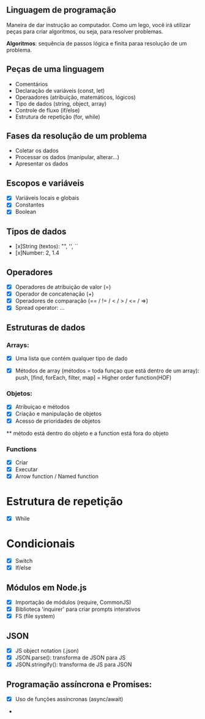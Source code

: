 ## Linguagem de programação

Maneira de dar instrução ao computador.
Como um lego, você irá utilizar peças para criar algoritmos, ou seja, para resolver problemas.

**Algoritmos**: sequência de passos lógica e finita paraa resolução de um problema.

## Peças de uma linguagem

- Comentários
- Declaração de variáveis (const, let)
- Operaadores (atribuição, matemáticos, lógicos)
- Tipo de dados (string, object, array)
- Controle de fluxo (if/else)
- Estrutura de repetição (for, while)

## Fases da resolução de um problema

- Coletar os dados
- Processar os dados (manipular, alterar...)
- Apresentar os dados

## Escopos e variáveis

- [x] Variáveis locais e globais
- [x] Constantes
- [x] Boolean

## Tipos de dados

- [x]String (textos): "", '', ``
- [x]Number: 2, 1.4

## Operadores

- [x] Operadores de atribuição de valor (=)
- [x] Operador de concatenação (+)
- [x] Operadores de comparação (== / != / < / > / <= / =>)
- [x] Spread operator: ...

## Estruturas de dados 
### Arrays:
- [x] Uma lista que contém qualquer tipo de dado
- [x] Métodos de array (métodos = toda funçao que está dentro de um array): push, [find, forEach, filter, map] = Higher order function(HOF)


### Objetos:

- [x] Atribuiçao e métodos
- [x] Criação e manipulação de objetos
- [x] Acesso de prioridades de objetos

** método está dentro do objeto e a function está fora do objeto

### Functions

- [x] Criar
- [x] Executar
- [x] Arrow function / Named function

# Estrutura de repetição

- [x] While


# Condicionais

- [x] Switch
- [x] If/else

## Módulos em Node.js
- [x] Importação de módulos (require, CommonJS)
- [x] Biblioteca 'inquirer' para criar prompts interativos
- [x] FS (file system)

## JSON
- [x] JS object notation (.json)
- [x] JSON.parse(): transforma de JSON para JS
- [x] JSON.stringify(): transforma de JS para JSON
## Programação assíncrona e Promises:

- [x] Uso de funções assíncronas (async/await)
- 